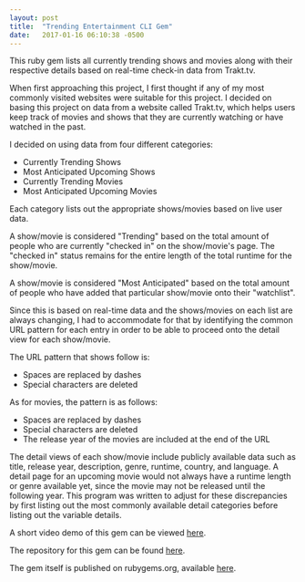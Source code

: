 ```yaml
---
layout: post
title:  "Trending Entertainment CLI Gem"
date:   2017-01-16 06:10:38 -0500
---
```



This ruby gem lists all currently trending shows and movies along with their respective details based on real-time check-in data from Trakt.tv.

When first approaching this project, I first thought if any of my most commonly visited websites were suitable for this project. I decided on basing this project on data from a website called Trakt.tv, which helps users keep track of movies and shows that they are currently watching or have watched in the past.

I decided on using data from four different categories:
- Currently Trending Shows 
- Most Anticipated Upcoming Shows
- Currently Trending Movies
- Most Anticipated Upcoming Movies

Each category lists out the appropriate shows/movies based on live user data.

A show/movie is considered "Trending" based on the total amount of people who are currently "checked in" on the show/movie's page. The "checked in" status remains for the entire length of the total runtime for the show/movie.

A show/movie is considered "Most Anticipated" based on the total amount of people who have added that particular show/movie onto their "watchlist". 

Since this is based on real-time data and the shows/movies on each list are always changing, I had to accommodate for that by identifying the common URL pattern for each entry in order to be able to proceed onto the detail view for each show/movie.

The URL pattern that shows follow is:
- Spaces are replaced by dashes
- Special characters are deleted

As for movies, the pattern is as follows:
- Spaces are replaced by dashes
- Special characters are deleted
- The release year of the movies are included at the end of the URL

The detail views of each show/movie include publicly available data such as title, release year, description, genre, runtime, country, and language. A detail page for an upcoming movie would not always have a runtime length or genre available yet, since the movie may not be released until the following year. This program was written to adjust for these discrepancies by first listing out the most commonly available detail categories before listing out the variable details.

A short video demo of this gem can be viewed [here](https://youtu.be/X9BYQKib76E).

The repository for this gem can be found [here](https://github.com/krishl/trending-entertainment-cli-app).

The gem itself is published on rubygems.org, available [here](https://rubygems.org/gems/trending_entertainment_cli_app).
